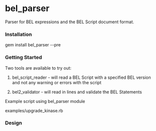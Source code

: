 # bel_parser

Parser for BEL expressions and the BEL Script document format.

### Installation

  gem install bel_parser --pre

### Getting Started

Two tools are available to try out:
1) bel_script_reader - will read a BEL Script with a specified BEL version and not any warning or errors with the script

2) bel2_validator - will read in lines and validate the BEL Statements

Example script using bel_parser module

  examples/upgrade_kinase.rb

### Design
